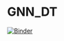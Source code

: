 # GNN_DT

[![Binder](https://mybinder.org/badge_logo.svg)](https://gesis.mybinder.org/binder/v2/gh/Trindad/GNN_DT/b6e307f54c3697db86999402f65e6c2ee321e5b3)
